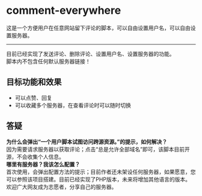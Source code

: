 # comment-everywhere
这是一个方便用户在任意网站留下评论的脚本，可以自由设置用户名，可以自由设置服务器。 

---
目前已经实现了发送评论、删除评论、设置用户名、设置服务器的功能。   
脚本内不包含任何默认服务器链接！   
   
## 目标功能和效果
+ 可以点赞、回复   
+ 可以收藏多个服务器，在查看评论时可以随时切换   
   
## 答疑
**为什么会弹出“一个用户脚本试图访问跨源资源。”的提示，如何解决？**   
因为需要请求服务器以获取评论；点击“总是允许全部域名”即可，该脚本目前开源，不会收集个人信息。   
**哪里有服务器？我该怎么配置？**   
首次使用，会弹出配置方法的提示；目前作者还未架设任何服务器，如果愿意，您可以参照该项目搭建。目前已经实现了PHP版本，未来将增加其他语言的版本。欢迎广大网友成为志愿者，分享自己的服务器。   
